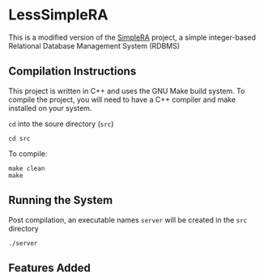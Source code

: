 <!-- [![Open in Visual Studio Code](https://classroom.github.com/assets/open-in-vscode-2e0aaae1b6195c2367325f4f02e2d04e9abb55f0b24a779b69b11b9e10269abc.svg)](https://classroom.github.com/online_ide?assignment_repo_id=17886365&assignment_repo_type=AssignmentRepo) -->
# LessSimpleRA

This is a modified version of the [SimpleRA](https://github.com/SimpleRA/SimpleRA) project, a simple integer-based Relational Database Management System (RDBMS) 

## Compilation Instructions

This project is written in C++ and uses the GNU Make build system. To compile the project, you will need to have a C++ compiler and make installed on your system.

```cd``` into the soure directory (```src```)
```
cd src
```
To compile:
```
make clean
make
```

## Running the System

Post compilation, an executable names ```server``` will be created in the ```src``` directory
```
./server
```

## Features Added

